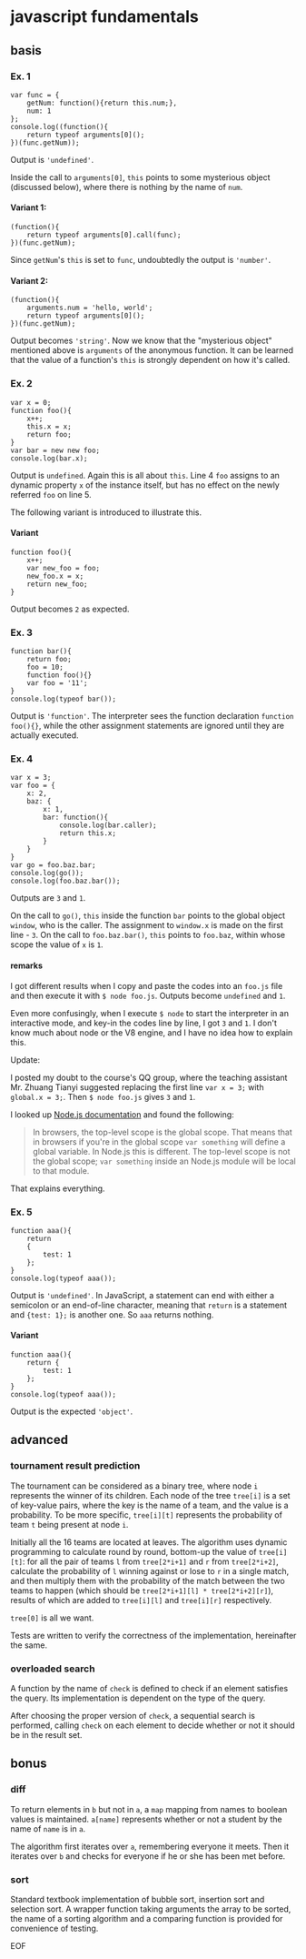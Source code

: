 # javascript fundamentals

## basis
### Ex. 1

	var func = {
		getNum: function(){return this.num;},
		num: 1
	};
	console.log((function(){
		return typeof arguments[0]();
	})(func.getNum));

Output is `'undefined'`.

Inside the call to `arguments[0]`, `this` points to some mysterious object (discussed below), where there is nothing by the name of `num`.


#### Variant 1:  

	(function(){
		return typeof arguments[0].call(func);
	})(func.getNum);

Since `getNum`'s `this` is set to `func`, undoubtedly the output is `'number'`.

#### Variant 2:

	(function(){
		arguments.num = 'hello, world';
		return typeof arguments[0]();
	})(func.getNum);

Output becomes `'string'`. Now we know that the "mysterious object" mentioned above is `arguments` of the anonymous function. It can be learned that the value of a function's `this` is strongly dependent on how it's called.

### Ex. 2

	var x = 0;
	function foo(){
		x++;
		this.x = x;
		return foo;
	}
	var bar = new new foo;
	console.log(bar.x);

Output is `undefined`. Again this is all about `this`. Line 4 `foo` assigns to an dynamic property `x` of the instance itself, but has no effect on the newly referred `foo` on line 5.

The following variant is introduced to illustrate this.

#### Variant

	function foo(){
		x++;
		var new_foo = foo;
		new_foo.x = x;
		return new_foo;
	}

Output becomes `2` as expected.

### Ex. 3

	function bar(){
		return foo;
		foo = 10;
		function foo(){}
		var foo = '11';
	}
	console.log(typeof bar());

Output is `'function'`. The interpreter sees the function declaration `function foo(){}`, while the other assignment statements are ignored until they are actually executed.

### Ex. 4

	var x = 3;
	var foo = {
		x: 2,
		baz: {
			x: 1,
			bar: function(){
				console.log(bar.caller);
				return this.x;
			}
		}
	}
	var go = foo.baz.bar;
	console.log(go());
	console.log(foo.baz.bar());

Outputs are `3` and `1`.

On the call to `go()`, `this` inside the function `bar` points to the global object `window`, who is the caller. The assignment to `window.x` is made on the first line - `3`. On the call to `foo.baz.bar()`, `this` points to `foo.baz`, within whose scope the value of `x` is `1`.

#### remarks

I got different results when I copy and paste the codes into an `foo.js` file and then execute it with `$ node foo.js`. Outputs become `undefined` and `1`.

Even more confusingly, when I execute `$ node` to start the interpreter in an interactive mode, and key-in the codes line by line, I got `3` and `1`. I don't know much about node or the V8 engine, and I have no idea how to explain this.

Update:

I posted my doubt to the course's QQ group, where the teaching assistant Mr. Zhuang Tianyi suggested replacing the first line `var x = 3;` with `global.x = 3;`. Then `$ node foo.js` gives `3` and `1`.

I looked up [Node.js documentation](https://nodejs.org/api/globals.html#globals_global) and found the following:

> In browsers, the top-level scope is the global scope. That means that in browsers if you're in the global scope `var something` will define a global variable. In Node.js this is different. The top-level scope is not the global scope; `var something` inside an Node.js module will be local to that module.

That explains everything.


### Ex. 5

	function aaa(){
		return
		{
			test: 1
		};
	}
	console.log(typeof aaa());

Output is `'undefined'`. In JavaScript, a statement can end with either a semicolon or an end-of-line character, meaning that `return` is a statement and `{test: 1};` is another one. So `aaa` returns nothing.

#### Variant

	function aaa(){
		return {
			test: 1
		};
	}
	console.log(typeof aaa());

Output is the expected `'object'`.

## advanced

### tournament result prediction

The tournament can be considered as a binary tree, where node `i` represents the winner of its children. Each node of the tree `tree[i]` is a set of key-value pairs, where the key is the name of a team, and the value is a probability. To be more specific, `tree[i][t]` represents the probability of team `t` being present at node `i`.

Initially all the 16 teams are located at leaves. The algorithm uses dynamic programming to calculate round by round, bottom-up the value of `tree[i][t]`: for all the pair of teams `l` from `tree[2*i+1]` and `r` from `tree[2*i+2]`, calculate the probability of `l` winning against or lose to `r` in a single match, and then multiply them with the probability of the match between the two teams to happen (which should be `tree[2*i+1][l] * tree[2*i+2][r]`), results of which are added to `tree[i][l]` and `tree[i][r]` respectively.

`tree[0]` is all we want.

Tests are written to verify the correctness of the implementation, hereinafter the same.

### overloaded search

A function by the name of `check` is defined to check if an element satisfies the query. Its implementation is dependent on the type of the query.

After choosing the proper version of `check`, a sequential search is performed, calling `check` on each element to decide whether or not it should be in the result set.

## bonus

### diff

To return elements in `b` but not in `a`, a `map` mapping from names to boolean values is maintained. `a[name]` represents whether or not a student by the name of `name` is in `a`.

The algorithm first iterates over `a`, remembering everyone it meets. Then it iterates over `b` and checks for everyone if he or she has been met before.

### sort

Standard textbook implementation of bubble sort, insertion sort and selection sort. A wrapper function taking arguments the array to be sorted, the name of a sorting algorithm and a comparing function is provided for convenience of testing.

EOF
